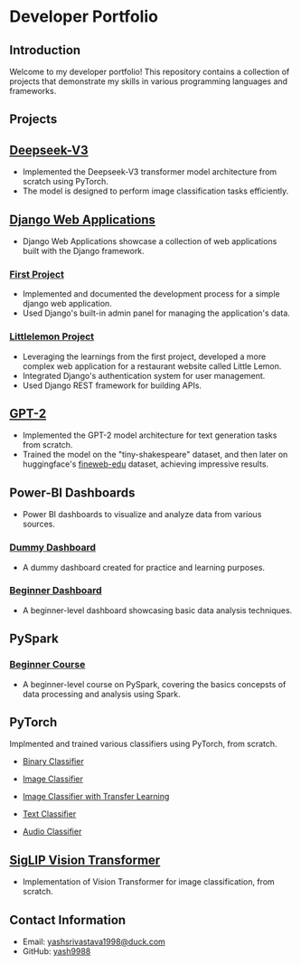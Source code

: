 # Developer Portfolio

## Introduction

Welcome to my developer portfolio! This repository contains a collection of projects that demonstrate my skills in various programming languages and frameworks.

##  Projects

## [Deepseek-V3](./projects/deepseek-v3/transformer.ipynb)
* Implemented the Deepseek-V3 transformer model architecture from scratch using PyTorch.
* The model is designed to perform image classification tasks efficiently.


## [Django Web Applications](./projects/django/)
* Django Web Applications showcase a collection of web applications built with the Django framework.

### [First Project](./projects/django/firstproject/)
* Implemented and documented the development process for a simple django web application.
* Used Django's built-in admin panel for managing the application's data.

### [Littlelemon Project](./projects/django/littlelemon/)
* Leveraging the learnings from the first project, developed a more complex web application for a restaurant website called Little Lemon.
* Integrated Django's authentication system for user management.
* Used Django REST framework for building APIs.


## [GPT-2](./projects/gpt2/transformer.ipynb)
* Implemented the GPT-2 model architecture for text generation tasks from scratch.
* Trained the model on the "tiny-shakespeare" dataset, and then later on huggingface's [fineweb-edu](https://huggingface.co/datasets/HuggingFaceFW/fineweb-edu) dataset, achieving impressive results.


## Power-BI Dashboards
* Power BI dashboards to visualize and analyze data from various sources.

### [Dummy Dashboard](./projects/power-bi/dummy-analysis/my-dummy-analysis.pbix)
* A dummy dashboard created for practice and learning purposes.

### [Beginner Dashboard](./projects/power-bi/beginner-course/classic_model.pbix)
* A beginner-level dashboard showcasing basic data analysis techniques.


## PySpark

### [Beginner Course](./projects/pyspark/spark-tutorial.ipynb)
* A beginner-level course on PySpark, covering the basics concepsts of data processing and analysis using Spark.


## PyTorch

Implmented and trained various classifiers using PyTorch, from scratch.

* [Binary Classifier](./projects/pytorch-practice/binary_classifier.ipynb)

*  [Image Classifier](./projects/pytorch-practice/image_classifier.ipynb)

*  [Image Classifier with Transfer Learning](./projects/pytorch-practice/image_classifier_pretrained.ipynb)

*  [Text Classifier](./projects/pytorch-practice/text_classifier.ipynb)

*  [Audio Classifier](./projects/pytorch-practice/audio_classifier.ipynb)


## [SigLIP Vision Transformer](./projects/vision-transformer/transformer.ipynb)
* Implementation of Vision Transformer for image classification, from scratch.


## Contact Information

* Email: yashsrivastava1998@duck.com
* GitHub: [yash9988](https://github.com/Yash9988/)